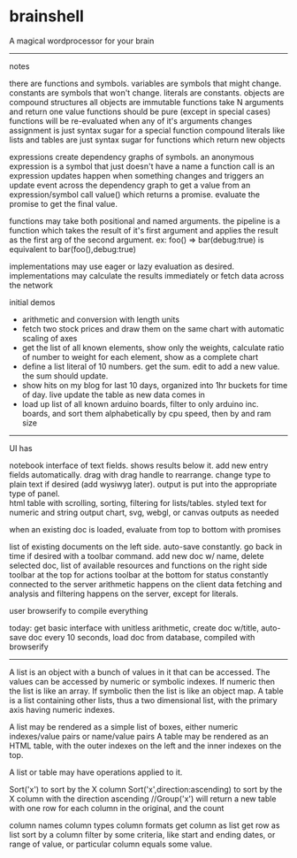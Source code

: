 # brainshell
A magical wordprocessor for your brain



------------

notes


there are functions and symbols. 
variables are symbols that might change. constants are symbols that won't change.
literals are constants.
objects are compound structures
all objects are immutable 
functions take N arguments and return one value
functions should be pure (except in special cases)
functions will be re-evaluated when any of it's arguments changes
assignment is just syntax sugar for a special function
compound literals like lists and tables are just syntax sugar for functions which return new objects

expressions create dependency graphs of symbols.
an anonymous expression is a symbol that just doesn't have a name
a function call is an expression
updates happen when something changes and triggers an update event across the dependency graph
to get a value from an expression/symbol call value() which returns a promise. evaluate the promise to get the
final value.

functions may take both positional and named arguments.
the pipeline is a function which takes the result of it's first argument and applies the result as the first arg of the second argument.
ex:
 foo() => bar(debug:true)
is equivalent to
 bar(foo(),debug:true)

 

implementations may use eager or lazy evaluation as desired.
implementations may calculate the results immediately or fetch data across the network


initial demos
* arithmetic and conversion with length units
* fetch two stock prices and draw them on the same chart with automatic scaling of axes
* get the list of all known elements, show only the weights, calculate ratio of number to weight for each element, show as a complete chart
* define a list literal of 10 numbers. get the sum. edit to add a new value. the sum should update.
* show hits on my blog for last 10 days, organized into 1hr buckets for time of day. live update the table as new data comes in
* load up list of all known arduino boards, filter to only arduino inc. boards, and sort them alphabetically by cpu speed, then by and ram size

--------
UI has

notebook interface of text fields. shows results below it.  add new entry fields automatically. drag with drag handle to rearrange. change type
to plain text if desired (add wysiwyg later). output is put into the appropriate type of panel.  
html table with scrolling, sorting, filtering for lists/tables.
styled text for numeric and string output
chart, svg, webgl, or canvas outputs as needed

when an existing doc is loaded, evaluate from top to bottom with promises


list of existing documents on the left side.
auto-save constantly. go back in time if desired with a toolbar command. add new doc w/ name, delete selected doc, 
list of available resources and functions on the right side
toolbar at the top for actions
toolbar at the bottom for status
constantly connected to the server
arithmetic happens on the client
data fetching and analysis and filtering happens on the server, except for literals.




user browserify to compile everything

today: get basic interface with unitless arithmetic, 
create doc w/title, 
auto-save doc every 10 seconds, 
load doc from database, 
compiled with browserify 




------------


A list is an object with a bunch of values in it that can be accessed. The values can be accessed by numeric or symbolic
indexes.  If numeric then the list is like an array. If symbolic then the list is like an object map.
A table is a list containing other lists, thus a two dimensional list, with the primary axis having numeric indexes.
  
A list may be rendered as a simple list of boxes, either numeric indexes/value pairs or name/value pairs
A table may be rendered as an HTML table, with the outer indexes on the left and the inner indexes on the top. 


A list or table may have operations applied to it.

Sort('x') to sort by the X column
Sort('x',direction:ascending) to sort by the X column with the direction ascending
//Group('x') will return a new table with one row for each column in the original, and the count

column names
column types
column formats
get column as list
get row as list
sort by a column
filter by some criteria, like start and ending dates, or range of value, or particular
column equals some value.

 
 
  



